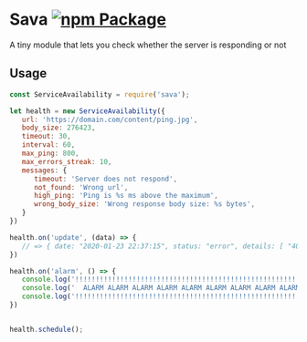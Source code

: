 # Sava [![npm Package](https://img.shields.io/npm/v/sava.svg)](https://www.npmjs.org/package/sava)
A tiny module that lets you check whether the server is responding or not



## Usage

```javascript
const ServiceAvailability = require('sava');

let health = new ServiceAvailability({ 
   url: 'https://domain.com/content/ping.jpg',
   body_size: 276423,
   timeout: 30,
   interval: 60, 
   max_ping: 800,
   max_errors_streak: 10,
   messages: {
      timeout: 'Server does not respond',
      not_found: 'Wrong url',
      high_ping: 'Ping is %s ms above the maximum',
      wrong_body_size: 'Wrong response body size: %s bytes',
   }
})

health.on('update', (data) => {
   // => { date: "2020-01-23 22:37:15", status: "error", details: [ "404" ], ping: 2503 }
})

health.on('alarm', () => {
   console.log('!!!!!!!!!!!!!!!!!!!!!!!!!!!!!!!!!!!!!!!!!!!!!!!!!!!!!!!!!!!!!!!');
   console.log('  ALARM ALARM ALARM ALARM ALARM ALARM ALARM ALARM ALARM ALARM  ');
   console.log('!!!!!!!!!!!!!!!!!!!!!!!!!!!!!!!!!!!!!!!!!!!!!!!!!!!!!!!!!!!!!!!');
})


health.schedule();
```

